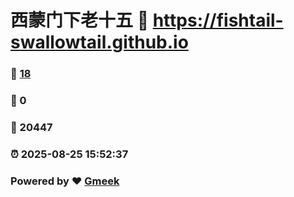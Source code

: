 # 西蒙门下老十五 :link: https://fishtail-swallowtail.github.io 
### :page_facing_up: [18](https://fishtail-swallowtail.github.io/tag.html) 
### :speech_balloon: 0 
### :hibiscus: 20447 
### :alarm_clock: 2025-08-25 15:52:37 
### Powered by :heart: [Gmeek](https://github.com/Meekdai/Gmeek)
